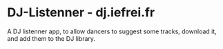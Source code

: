 # DJ-Listenner - dj.iefrei.fr
A DJ listenner app, to allow dancers to suggest some tracks, download it, and add them to the DJ library.
